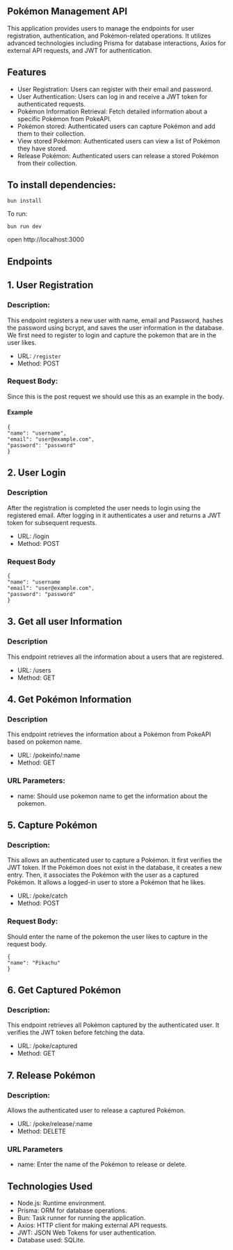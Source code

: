 ## Pokémon Management API

This application provides users to manage the endpoints for user registration, authentication, and Pokémon-related operations. It utilizes advanced technologies including Prisma for database interactions, Axios for external API requests, and JWT for authentication.

## Features

* User Registration: Users can register with their email and password.
* User Authentication: Users can log in and receive a JWT token for authenticated requests.
* Pokémon Information Retrieval: Fetch detailed information about a specific Pokémon from PokeAPI.
* Pokémon stored: Authenticated users can capture Pokémon and add them to their collection.
* View stored Pokémon: Authenticated users can view a list of Pokémon they have stored.
* Release Pokémon: Authenticated users can release a stored Pokémon from their collection.

## To install dependencies:

    bun install

To run:

    bun run dev

open http://localhost:3000

## Endpoints

## 1. User Registration

### Description: 

This endpoint registers a new user with name, email and Password, hashes the password using bcrypt, and saves the user information in the database. We first need to register to login and capture the pokemon that are in the user likes.

* URL: `/register`
* Method: POST  

### Request Body:

Since this is the post request we should use this as an example in the body.

#### Example

    {
    "name": "username",
    "email": "user@example.com",
    "password": "password"
    }



## 2. User Login

### Description

After the registration is completed the user needs to login using the registered email. After logging in it authenticates a user and returns a JWT token for subsequent requests.

* URL: /login
* Method: POST
 
### Request Body

    {
    "name": "username
    "email": "user@example.com",
    "password": "password"
    }

## 3. Get all user Information

### Description 

This endpoint retrieves all the information about a users that are registered.

* URL: /users
* Method: GET

## 4. Get Pokémon Information

### Description 

This endpoint retrieves the information about a Pokémon from PokeAPI based on pokemon name.

* URL: /pokeinfo/:name
* Method: GET

### URL Parameters:

* name: Should use pokemon name to get the information about the pokemon.

## 5. Capture Pokémon

### Description: 

This allows an authenticated user to capture a Pokémon. It first verifies the JWT token. If the Pokémon does not exist in the database, it creates a new entry. Then, it associates the Pokémon with the user as a captured Pokémon. It allows a logged-in user to store a Pokémon that he likes.

* URL: /poke/catch
* Method: POST

### Request Body:

Should enter the name of the pokemon the user likes to capture in the request body.

    {
    "name": "Pikachu"
    }


## 6. Get Captured Pokémon

### Description: 

This endpoint retrieves all Pokémon captured by the authenticated user. It verifies the JWT token before fetching the data.

* URL: /poke/captured
* Method: GET


## 7. Release Pokémon

### Description: 

Allows the authenticated user to release a captured Pokémon.

* URL: /poke/release/:name
* Method: DELETE

### URL Parameters

* name: Enter the name of the Pokémon to release or delete.

## Technologies Used

* Node.js: Runtime environment.
* Prisma: ORM for database operations.
* Bun: Task runner for running the application.
* Axios: HTTP client for making external API requests.
* JWT: JSON Web Tokens for user authentication.
* Database used: SQLite.